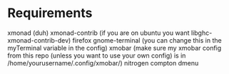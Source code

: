 # Requirements
xmonad (duh)
xmonad-contrib (if you are on ubuntu you want libghc-xmonad-contrib-dev)
firefox
gnome-terminal (you can change this in the myTerminal variable in the config)
xmobar (make sure my xmobar config from this repo (unless you want to use your own config) is in 
/home/yourusername/.config/xmobar/)
nitrogen
compton
dmenu
